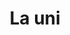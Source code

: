 ---
layout: page
permalink: /2023/la-uni
sidebar: left
header:
  image_fullwidth: ingenio_header.jpg
title:  "La uni"
teaser: "Eric Benitez is a 4th-year undergraduate at Stanford University majoring in Political Science. The son of two Mexican immigrants, Eric was raised in California and holds his Hispanic heritage near to his academic and creative endeavors. At Stanford, Eric has dedicated most of his time to studying American politics, the rise of political polarization, and the public’s relationship with political institutions more broadly. In writing 'La Uni,' Eric wanted to focus on the tense relationship between college students and their political expression in order to juxtapose the freedom of speech on a university campus with the harshness of modern political discourse. It is his hope that through easy-to-consume mediums like comics, political aggression, and intolerance in today’s society can be better understood, combatted, and reduced."
show-meta: true
authorname: "Eric Benitez"
class: 'ILAC 128: Spanish Literature and Language through Comics'
nominated-by: 'Cristian Felipe Soler '
breadcrumb: true
categories:
    - 2023
    - Debating
pdf: 'la-uni.pdf'
image:
    thumb: 'la-uni_thumb.jpg'
---